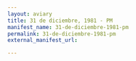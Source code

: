 ```yaml
---
layout: aviary
title: 31 de diciembre, 1981 - PM
manifest_name: 31-de-diciembre-1981-pm
permalink: 31-de-diciembre-1981-pm
external_manifest_url: 

---
```

<!-- Add an essay or interpretive material below this line,
using HTML or markdown.  Do not modify this file above this line -->
